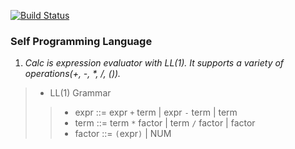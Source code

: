 [![Build Status](https://travis-ci.org/plutolove/Self-programming-language.svg?branch=master)](https://travis-ci.org/plutolove/Self-programming-language)
### Self Programming Language
1. _Calc is expression evaluator with LL(1).
It supports a variety of operations(+, -, *, /, ())._

>* LL(1) Grammar
>>* expr ::= expr `+` term | expr `-` term | term
>>* term ::= term `*` factor | term `/` factor | factor
>>* factor ::= `(`expr`)` | NUM

